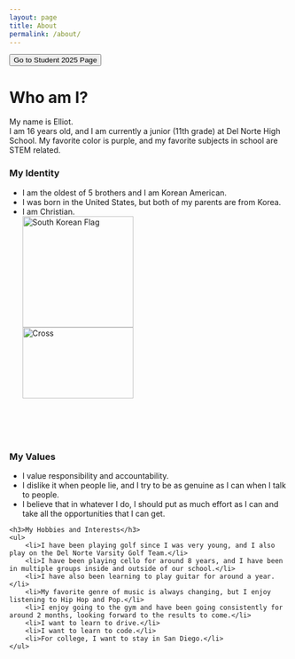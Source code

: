 ```yaml
---
layout: page
title: About
permalink: /about/
---
```

<button onclick="window.location.href='http://127.0.0.1:4100/elliot_2025/';">
  Go to Student 2025 Page
</button>


<body>
    <h1>Who am I?</h1>
    <p>My name is Elliot.<br> 
       I am 16 years old, and I am currently a junior (11th grade) at Del Norte High School. 
       My favorite color is purple, and my favorite subjects in school are STEM related.
    </p>
    <h3>My Identity</h3>
    <ul>
        <li>I am the oldest of 5 brothers and I am Korean American.</li>
        <li>I was born in the United States, but both of my parents are from Korea.</li>
        <li>I am Christian.</li>
        <div class="image-container">
        <img src= "https://upload.wikimedia.org/wikipedia/commons/0/09/Flag_of_South_Korea.svg" alt="South Korean Flag" class="resized-image" style="width:200px; height:auto;">
        </div>
        <div class="image-container">
        <img src= "https://www.shutterstock.com/image-vector/christian-cross-vector-260nw-1154133316.jpg" alt="Cross" class="resized-image" >
        <style>
        .image-container {
            width: 200px;   /* Set the width to 200px */
            height: 200px;  /* Set the height to 200px (same as width) */
            overflow: hidden; /* Hide parts of the image outside this area */
            position: relative;
        }
        .resized-image {
            width: 100%;  /* Set the image to fill the width of the container */
            height: 80%; /* Set the image to fill the height of the container */
            object-fit: cover; /* Crop the image while maintaining the aspect ratio */
            object-position: center; /* Center the cropped part of the image */
        }
        </style>
        </div>
    </ul>
    <h3>My Values</h3>
    <ul>
        <li>I value responsibility and accountability.</li>
        <li>I dislike it when people lie, and I try to be as genuine as I can when I talk to people.</li>
        <li>I believe that in whatever I do, I should put as much effort as I can and take all the opportunities that I can get.</li>
    </ul>

    <h3>My Hobbies and Interests</h3>
    <ul>
        <li>I have been playing golf since I was very young, and I also play on the Del Norte Varsity Golf Team.</li>
        <li>I have been playing cello for around 8 years, and I have been in multiple groups inside and outside of our school.</li>
        <li>I have also been learning to play guitar for around a year.</li>
        <li>My favorite genre of music is always changing, but I enjoy listening to Hip Hop and Pop.</li>
        <li>I enjoy going to the gym and have been going consistently for around 2 months, looking forward to the results to come.</li>
        <li>I want to learn to drive.</li>
        <li>I want to learn to code.</li>
        <li>For college, I want to stay in San Diego.</li>
    </ul>
</body>


